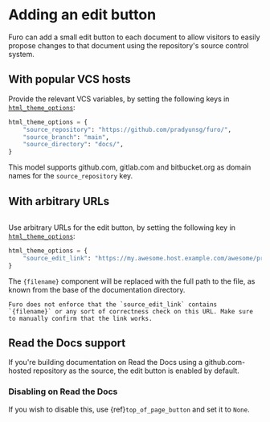 # Adding an edit button

Furo can add a small edit button to each document to allow visitors to easily propose changes to that document using the repository's source control system.

## With popular VCS hosts

Provide the relevant VCS variables, by setting the following keys in [`html_theme_options`][sphinx-html_theme_options]:

```python
html_theme_options = {
    "source_repository": "https://github.com/pradyunsg/furo/",
    "source_branch": "main",
    "source_directory": "docs/",
}
```

This model supports github.com, gitlab.com and bitbucket.org as domain names for the `source_repository` key.

## With arbitrary URLs

```{versionadded} 2022.09.29

```

Use arbitrary URLs for the edit button, by setting the following key in [`html_theme_options`][sphinx-html_theme_options]:

```python
html_theme_options = {
    "source_edit_link": "https://my.awesome.host.example.com/awesome/project/edit/{filename}",
}
```

The `{filename}` component will be replaced with the full path to the file, as known from the base of the documentation directory.

```{important}
Furo does not enforce that the `source_edit_link` contains `{filename}` or any sort of correctness check on this URL. Make sure to manually confirm that the link works.
```

## Read the Docs support

If you're building documentation on Read the Docs using a github.com-hosted repository as the source, the edit button is enabled by default.

### Disabling on Read the Docs

If you wish to disable this, use {ref}`top_of_page_button` and set it to `None`.

[sphinx-html_theme_options]: https://www.sphinx-doc.org/en/master/usage/configuration.html#confval-html_theme_options
